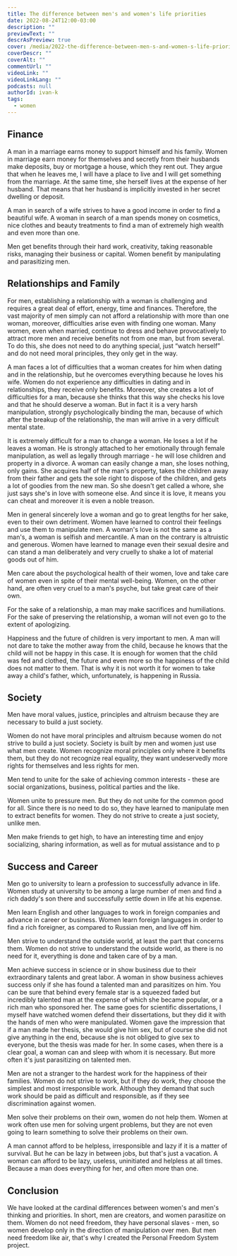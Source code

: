 ```yaml
---
title: The difference between men's and women's life priorities
date: 2022-08-24T12:00-03:00
description: ""
previewText: ""
descrAsPreview: true
cover: /media/2022-the-difference-between-men-s-and-women-s-life-priorities.jpg
coverDescr: ""
coverAlt: ""
commentUrl: ""
videoLink: ""
videoLinkLang: ""
podcasts: null
authorId: ivan-k
tags:
  - women
---
```

## Finance

A man in a marriage earns money to support himself and his family. Women in marriage earn money for themselves and secretly from their husbands make deposits, buy or mortgage a house, which they rent out. They argue that when he leaves me, I will have a place to live and I will get something from the marriage. At the same time, she herself lives at the expense of her husband. That means that her husband is implicitly invested in her secret dwelling or deposit.

A man in search of a wife strives to have a good income in order to find a beautiful wife. A woman in search of a man spends money on cosmetics, nice clothes and beauty treatments to find a man of extremely high wealth and even more than one.

Men get benefits through their hard work, creativity, taking reasonable risks, managing their business or capital. Women benefit by manipulating and parasitizing men.

## Relationships and Family

For men, establishing a relationship with a woman is challenging and requires a great deal of effort, energy, time and finances. Therefore, the vast majority of men simply can not afford a relationship with more than one woman, moreover, difficulties arise even with finding one woman. Many women, even when married, continue to dress and behave provocatively to attract more men and receive benefits not from one man, but from several. To do this, she does not need to do anything special, just “watch herself” and do not need moral principles, they only get in the way.

A man faces a lot of difficulties that a woman creates for him when dating and in the relationship, but he overcomes everything because he loves his wife. Women do not experience any difficulties in dating and in relationships, they receive only benefits. Moreover, she creates a lot of difficulties for a man, because she thinks that this way she checks his love and that he should deserve a woman. But in fact it is a very harsh manipulation, strongly psychologically binding the man, because of which after the breakup of the relationship, the man will arrive in a very difficult mental state.

It is extremely difficult for a man to change a woman. He loses a lot if he leaves a woman. He is strongly attached to her emotionally through female manipulation, as well as legally through marriage - he will lose children and property in a divorce. A woman can easily change a man, she loses nothing, only gains. She acquires half of the man's property, takes the children away from their father and gets the sole right to dispose of the children, and gets a lot of goodies from the new man. So she doesn't get called a whore, she just says she's in love with someone else. And since it is love, it means you can cheat and moreover it is even a noble treason.

Men in general sincerely love a woman and go to great lengths for her sake, even to their own detriment. Women have learned to control their feelings and use them to manipulate men. A woman's love is not the same as a man's, a woman is selfish and mercantile. A man on the contrary is altruistic and generous. Women have learned to manage even their sexual desire and can stand a man deliberately and very cruelly to shake a lot of material goods out of him.

Men care about the psychological health of their women, love and take care of women even in spite of their mental well-being. Women, on the other hand, are often very cruel to a man's psyche, but take great care of their own.

For the sake of a relationship, a man may make sacrifices and humiliations. For the sake of preserving the relationship, a woman will not even go to the extent of apologizing.

Happiness and the future of children is very important to men. A man will not dare to take the mother away from the child, because he knows that the child will not be happy in this case. It is enough for women that the child was fed and clothed, the future and even more so the happiness of the child does not matter to them. That is why it is not worth it for women to take away a child's father, which, unfortunately, is happening in Russia.

## Society

Men have moral values, justice, principles and altruism because they are necessary to build a just society.

Women do not have moral principles and altruism because women do not strive to build a just society. Society is built by men and women just use what men create. Women recognize moral principles only where it benefits them, but they do not recognize real equality, they want undeservedly more rights for themselves and less rights for men.

Men tend to unite for the sake of achieving common interests - these are social organizations, business, political parties and the like.

Women unite to pressure men. But they do not unite for the common good for all. Since there is no need to do so, they have learned to manipulate men to extract benefits for women. They do not strive to create a just society, unlike men.

Men make friends to get high, to have an interesting time and enjoy socializing, sharing information, as well as for mutual assistance and to p

## Success and Career

Men go to university to learn a profession to successfully advance in life. Women study at university to be among a large number of men and find a rich daddy's son there and successfully settle down in life at his expense.

Men learn English and other languages to work in foreign companies and advance in career or business. Women learn foreign languages in order to find a rich foreigner, as compared to Russian men, and live off him.

Men strive to understand the outside world, at least the part that concerns them. Women do not strive to understand the outside world, as there is no need for it, everything is done and taken care of by a man.

Men achieve success in science or in show business due to their extraordinary talents and great labor. A woman in show business achieves success only if she has found a talented man and parasitizes on him. You can be sure that behind every female star is a squeezed faded but incredibly talented man at the expense of which she became popular, or a rich man who sponsored her. The same goes for scientific dissertations, I myself have watched women defend their dissertations, but they did it with the hands of men who were manipulated. Women gave the impression that if a man made her thesis, she would give him sex, but of course she did not give anything in the end, because she is not obliged to give sex to everyone, but the thesis was made for her. In some cases, when there is a clear goal, a woman can and sleep with whom it is necessary. But more often it's just parasitizing on talented men.

Men are not a stranger to the hardest work for the happiness of their families. Women do not strive to work, but if they do work, they choose the simplest and most irresponsible work. Although they demand that such work should be paid as difficult and responsible, as if they see discrimination against women.

Men solve their problems on their own, women do not help them. Women at work often use men for solving urgent problems, but they are not even going to learn something to solve their problems on their own.

A man cannot afford to be helpless, irresponsible and lazy if it is a matter of survival. But he can be lazy in between jobs, but that's just a vacation. A woman can afford to be lazy, useless, uninitiated and helpless at all times. Because a man does everything for her, and often more than one.

## Conclusion

We have looked at the cardinal differences between women's and men's thinking and priorities. In short, men are creators, and women parasitize on them. Women do not need freedom, they have personal slaves - men, so women develop only in the direction of manipulation over men. But men need freedom like air, that's why I created the Personal Freedom System project.
